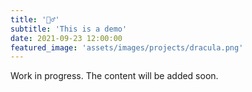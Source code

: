 ```yaml
---
title: '🧛‍♂️'
subtitle: 'This is a demo'
date: 2021-09-23 12:00:00
featured_image: 'assets/images/projects/dracula.png'
---
```


Work in progress. The content will be added soon.
